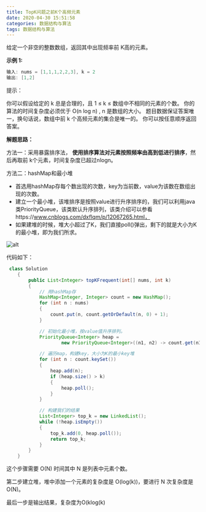 ```yaml
---
title: TopK问题之前K个高频元素
date: 2020-04-30 15:51:58
categories: 数据结构与算法
tags: 数据结构与算法
---
```


给定一个非空的整数数组，返回其中出现频率前 K高的元素。

**示例 1:**

```java
输入: nums = [1,1,1,2,2,3], k = 2
输出: [1,2]
```

提示：

你可以假设给定的 k 总是合理的，且 1 ≤ k ≤ 数组中不相同的元素的个数。
你的算法的时间复杂度必须优于 O(n log n) , n 是数组的大小。
题目数据保证答案唯一，换句话说，数组中前 k 个高频元素的集合是唯一的。
你可以按任意顺序返回答案。

**解题思路：**

方法一：采用暴露排序法， **使用排序算法对元素按照频率由高到低进行排序**，然后再取前 k个元素，时间复杂度已超过nlogn。

方法二：hashMap和最小堆

- 首选用hashMap存每个数出现的次数，key为当前数，value为该数在数组出现的次数。
- 建立一个最小堆，该堆排序是按照value进行升序排序的，我们可以利用java类PriorityQueue，该类默认升序排列，该类介绍可以参看https://www.cnblogs.com/dxflqm/p/12067265.html，
- 如果建堆的时候，堆大小超过了K，我们直接poll()弹出，剩下的就是大小为K的最小堆，即为我们所求。

![alt](/Ouyang/images/acm/1.png)

代码如下：

```java
 class Solution
	{
		public List<Integer> topKFrequent(int[] nums, int k)
		{
			// 用hashMap存
			HashMap<Integer, Integer> count = new HashMap();
			for (int n : nums)
			{
				count.put(n, count.getOrDefault(n, 0) + 1);
			}

			// 初始化最小堆，按value值升序排列。
			PriorityQueue<Integer> heap =
					new PriorityQueue<Integer>((n1, n2) -> count.get(n1) - count.get(n2));

			// 遍历map，构建key，大小为K的最小key堆
			for (int n : count.keySet())
			{
				heap.add(n);
				if (heap.size() > k)
				{
					heap.poll();
				}
			}

			// 构建我们的结果
			List<Integer> top_k = new LinkedList();
			while (!heap.isEmpty())
			{
				top_k.add(0, heap.poll());
				return top_k;
			}
		}
	}
```

这个步骤需要 O(N) 时间其中 N 是列表中元素个数。

第二步建立堆，堆中添加一个元素的复杂度是 O(log(k))，要进行 N 次复杂度是 O(N)。

最后一步是输出结果，复杂度为O(klog(k)

